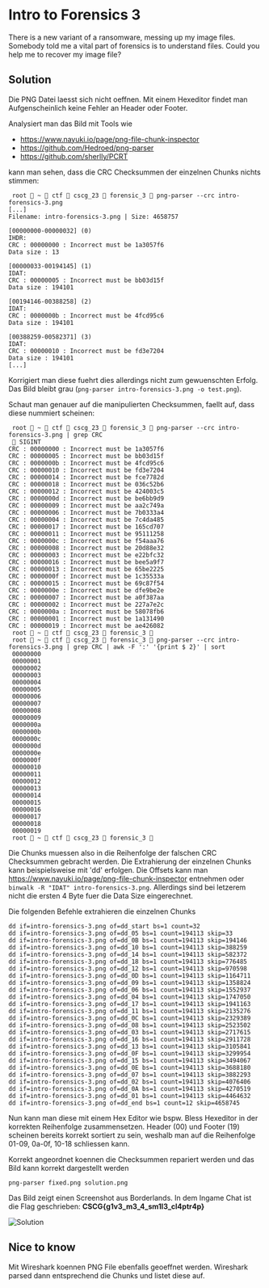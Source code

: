 # Intro to Forensics 3
There is a new variant of a ransomware, messing up my image files. Somebody told me a vital part of forensics is to understand files. Could you help me to recover my image file?

## Solution
Die PNG Datei laesst sich nicht oeffnen. Mit einem Hexeditor findet man Aufgenscheinlich keine Fehler an Header oder Footer.

Analysiert man das Bild mit Tools wie
- https://www.nayuki.io/page/png-file-chunk-inspector
- https://github.com/Hedroed/png-parser
- https://github.com/sherlly/PCRT

kann man sehen, dass die CRC Checksummen der einzelnen Chunks nichts stimmen:
```
 root  ~  ctf  cscg_23  forensic_3  png-parser --crc intro-forensics-3.png
[...]
Filename: intro-forensics-3.png | Size: 4658757

[00000000-00000032] (0)
IHDR:
CRC : 00000000 : Incorrect must be 1a3057f6
Data size : 13

[00000033-00194145] (1)
IDAT:
CRC : 00000005 : Incorrect must be bb03d15f
Data size : 194101

[00194146-00388258] (2)
IDAT:
CRC : 0000000b : Incorrect must be 4fcd95c6
Data size : 194101

[00388259-00582371] (3)
IDAT:
CRC : 00000010 : Incorrect must be fd3e7204
Data size : 194101
[...]
```

Korrigiert man diese fuehrt dies allerdings nicht zum gewuenschten Erfolg. Das Bild bleibt grau (`png-parser intro-forensics-3.png -o test.png`).

Schaut man genauer auf die manipulierten Checksummen, faellt auf, dass diese nummiert scheinen:
```
 root  ~  ctf  cscg_23  forensic_3  png-parser --crc intro-forensics-3.png | grep CRC                                                       SIGINT 
CRC : 00000000 : Incorrect must be 1a3057f6
CRC : 00000005 : Incorrect must be bb03d15f
CRC : 0000000b : Incorrect must be 4fcd95c6
CRC : 00000010 : Incorrect must be fd3e7204
CRC : 00000014 : Incorrect must be fce7782d
CRC : 00000018 : Incorrect must be 036c52b6
CRC : 00000012 : Incorrect must be 424003c5
CRC : 0000000d : Incorrect must be be6bb9d9
CRC : 00000009 : Incorrect must be aa2c749a
CRC : 00000006 : Incorrect must be 7b0333a4
CRC : 00000004 : Incorrect must be 7c4da485
CRC : 00000017 : Incorrect must be 165cd707
CRC : 00000011 : Incorrect must be 95111258
CRC : 0000000c : Incorrect must be f54aaa76
CRC : 00000008 : Incorrect must be 20d88e32
CRC : 00000003 : Incorrect must be e22bfc32
CRC : 00000016 : Incorrect must be bee5a9f7
CRC : 00000013 : Incorrect must be 65be2225
CRC : 0000000f : Incorrect must be 1c35533a
CRC : 00000015 : Incorrect must be 69c87f54
CRC : 0000000e : Incorrect must be dfe9be2e
CRC : 00000007 : Incorrect must be a0f387aa
CRC : 00000002 : Incorrect must be 227a7e2c
CRC : 0000000a : Incorrect must be 58078fb6
CRC : 00000001 : Incorrect must be 1a131490
CRC : 00000019 : Incorrect must be ae426082
 root  ~  ctf  cscg_23  forensic_3  
 root  ~  ctf  cscg_23  forensic_3  png-parser --crc intro-forensics-3.png | grep CRC | awk -F ':' '{print $ 2}' | sort
 00000000
 00000001
 00000002
 00000003
 00000004
 00000005
 00000006
 00000007
 00000008
 00000009
 0000000a
 0000000b
 0000000c
 0000000d
 0000000e
 0000000f
 00000010
 00000011
 00000012
 00000013
 00000014
 00000015
 00000016
 00000017
 00000018
 00000019
 root  ~  ctf  cscg_23  forensic_3  
```

Die Chunks muessen also in die Reihenfolge der falschen CRC Checksummen gebracht werden. Die Extrahierung der einzelnen Chunks kann beispielsweise mit 'dd' erfolgen. Die Offsets kann man https://www.nayuki.io/page/png-file-chunk-inspector entnehmen oder `binwalk -R "IDAT" intro-forensics-3.png`. Allerdings sind bei letzerem nicht die ersten 4 Byte fuer die Data Size eingerechnet.

Die folgenden Befehle extrahieren die einzelnen Chunks
```
dd if=intro-forensics-3.png of=dd_start bs=1 count=32
dd if=intro-forensics-3.png of=dd_05 bs=1 count=194113 skip=33
dd if=intro-forensics-3.png of=dd_0B bs=1 count=194113 skip=194146
dd if=intro-forensics-3.png of=dd_10 bs=1 count=194113 skip=388259
dd if=intro-forensics-3.png of=dd_14 bs=1 count=194113 skip=582372
dd if=intro-forensics-3.png of=dd_18 bs=1 count=194113 skip=776485
dd if=intro-forensics-3.png of=dd_12 bs=1 count=194113 skip=970598
dd if=intro-forensics-3.png of=dd_0D bs=1 count=194113 skip=1164711
dd if=intro-forensics-3.png of=dd_09 bs=1 count=194113 skip=1358824
dd if=intro-forensics-3.png of=dd_06 bs=1 count=194113 skip=1552937
dd if=intro-forensics-3.png of=dd_04 bs=1 count=194113 skip=1747050
dd if=intro-forensics-3.png of=dd_17 bs=1 count=194113 skip=1941163
dd if=intro-forensics-3.png of=dd_11 bs=1 count=194113 skip=2135276
dd if=intro-forensics-3.png of=dd_0C bs=1 count=194113 skip=2329389
dd if=intro-forensics-3.png of=dd_08 bs=1 count=194113 skip=2523502
dd if=intro-forensics-3.png of=dd_03 bs=1 count=194113 skip=2717615
dd if=intro-forensics-3.png of=dd_16 bs=1 count=194113 skip=2911728
dd if=intro-forensics-3.png of=dd_13 bs=1 count=194113 skip=3105841
dd if=intro-forensics-3.png of=dd_0F bs=1 count=194113 skip=3299954
dd if=intro-forensics-3.png of=dd_15 bs=1 count=194113 skip=3494067
dd if=intro-forensics-3.png of=dd_0E bs=1 count=194113 skip=3688180
dd if=intro-forensics-3.png of=dd_07 bs=1 count=194113 skip=3882293
dd if=intro-forensics-3.png of=dd_02 bs=1 count=194113 skip=4076406
dd if=intro-forensics-3.png of=dd_0A bs=1 count=194113 skip=4270519
dd if=intro-forensics-3.png of=dd_01 bs=1 count=194113 skip=4464632
dd if=intro-forensics-3.png of=dd_end bs=1 count=12 skip=4658745
```

Nun kann man diese mit einem Hex Editor wie bspw. Bless Hexeditor in der korrekten Reihenfolge zusammensetzen. Header (00) und Footer (19) scheinen bereits korrekt sortiert zu sein, weshalb man auf die Reihenfolge 01-09, 0a-0f, 10-18 schliessen kann.

Korrekt angeordnet koennen die Checksummen repariert werden und das Bild kann korrekt dargestellt werden
```
png-parser fixed.png solution.png
```

Das Bild zeigt einen Screenshot aus Borderlands. In dem Ingame Chat ist die Flag geschrieben: **CSCG{g1v3\_m3\_4\_sm1l3\_cl4ptr4p}**

![Solution](images/solution.png)

## Nice to know
Mit Wireshark koennen PNG File ebenfalls geoeffnet werden. Wireshark parsed dann entsprechend die Chunks und listet diese auf.
